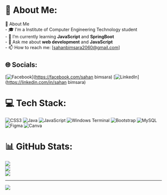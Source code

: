 # 💫 About Me:
🚀 About Me<br>- 🎓 I'm a Institute of Computer Engineering Technology student<br>- 🌱 I’m currently learning **JavaScript** and **SpringBoot**<br>- 💬 Ask me about **web development** and **JavaScript**<br>- 📫 How to reach me: [sahanbimsara2060@gmail.com]


## 🌐 Socials:
[![Facebook](https://img.shields.io/badge/Facebook-%231877F2.svg?logo=Facebook&logoColor=white)](https://facebook.com/sahan bimsara) [![LinkedIn](https://img.shields.io/badge/LinkedIn-%230077B5.svg?logo=linkedin&logoColor=white)](https://linkedin.com/in/sahan bimsara) 

# 💻 Tech Stack:
![CSS3](https://img.shields.io/badge/css3-%231572B6.svg?style=for-the-badge&logo=css3&logoColor=white) ![Java](https://img.shields.io/badge/java-%23ED8B00.svg?style=for-the-badge&logo=openjdk&logoColor=white) ![JavaScript](https://img.shields.io/badge/javascript-%23323330.svg?style=for-the-badge&logo=javascript&logoColor=%23F7DF1E) ![Windows Terminal](https://img.shields.io/badge/Windows%20Terminal-%234D4D4D.svg?style=for-the-badge&logo=windows-terminal&logoColor=white) ![Bootstrap](https://img.shields.io/badge/bootstrap-%238511FA.svg?style=for-the-badge&logo=bootstrap&logoColor=white) ![MySQL](https://img.shields.io/badge/mysql-4479A1.svg?style=for-the-badge&logo=mysql&logoColor=white) ![Figma](https://img.shields.io/badge/figma-%23F24E1E.svg?style=for-the-badge&logo=figma&logoColor=white) ![Canva](https://img.shields.io/badge/Canva-%2300C4CC.svg?style=for-the-badge&logo=Canva&logoColor=white)
# 📊 GitHub Stats:
![](https://github-readme-stats.vercel.app/api?username=sahanbimsara&theme=dark&hide_border=false&include_all_commits=true&count_private=true)<br/>
![](https://nirzak-streak-stats.vercel.app/?user=sahanbimsara&theme=dark&hide_border=false)<br/>
![](https://github-readme-stats.vercel.app/api/top-langs/?username=sahanbimsara&theme=dark&hide_border=false&include_all_commits=true&count_private=true&layout=compact)

---
[![](https://visitcount.itsvg.in/api?id=sahanbimsara&icon=0&color=0)](https://visitcount.itsvg.in)

<!-- Proudly created with GPRM ( https://gprm.itsvg.in ) -->
